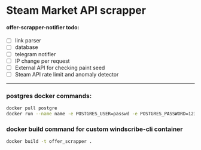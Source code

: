 # Steam Market API scrapper

#### offer-scrapper-notifier todo:
- [ ] link parser
- [ ] database
- [ ] telegram notifier
- [ ] IP change per request
- [ ] External API for checking paint seed
- [ ] Steam API rate limit and anomaly detector

---
### postgres docker commands: 
```bash
docker pull postgre
docker run --name name -e POSTGRES_USER=passwd -e POSTGRES_PASSWORD=1234 -e POSTGRES_DB=dbname -p 5432:5432 -d postgres
```

### docker build command for custom windscribe-cli container
```bash
docker build -t offer_scrapper .
```
